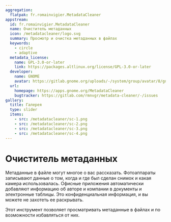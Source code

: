 ```yaml
---
aggregation:
  flatpak: fr.romainvigier.MetadataCleaner
appstream:
  id: fr.romainvigier.MetadataCleaner
  name: Очиститель метаданных
  icon: /metadatacleaner/logo.svg
  summary: Просмотр и очистка метаданных в файлах
  keywords:
    - circle
    - adaptive
  metadata_license:
    name: GPL-3.0-or-later
    link: https://packages.altlinux.org/license/GPL-3.0-or-later
  developer:
    name: GNOME
    avatar: https://gitlab.gnome.org/uploads/-/system/group/avatar/8/gnomelogo.png?width=48
  url:
    homepage: https://apps.gnome.org/MetadataCleaner
    bugtracker: https://gitlab.com/rmnvgr/metadata-cleaner/-/issues
gallery:
  title: Галерея
  type: slider
  items:
    - src: /metadatacleaner/sc-1.png
    - src: /metadatacleaner/sc-2.png
    - src: /metadatacleaner/sc-3.png
    - src: /metadatacleaner/sc-4.png
---
```


# Очиститель метаданных

Метаданные в файле могут многое о вас рассказать. Фотоаппараты записывают данные о том, когда и где был сделан снимок и какая камера использовалась. Офисные приложения автоматически добавляют информацию об авторе и компании в документы и электронные таблицы. Это конфиденциальная информация, и вы можете не захотеть ее раскрывать.

Этот инструмент позволяет просматривать метаданные в файлах и по возможности избавляться от них.

<AGWGallery />

<!--@include: @apps/_parts/install/content-flatpak.md-->
